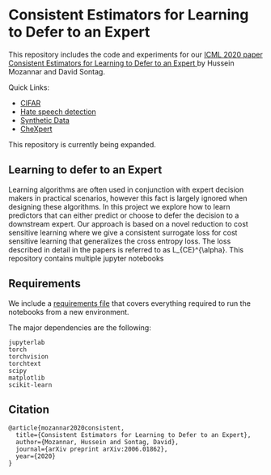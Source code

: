 # Consistent Estimators for Learning to Defer to an Expert
This repository includes the code  and experiments  for our [ICML 2020 paper Consistent Estimators for Learning to Defer to an Expert
 ](https://arxiv.org/abs/2006.01862) by Hussein Mozannar and David Sontag.


Quick Links:
* [CIFAR](cifar/README.md)
* [Hate speech detection](language/README.md)
* [Synthetic Data](synthetic/README.md)
* [CheXpert](cheXpert/README.md)

This repository is currently being expanded.

## Learning to defer to an Expert
Learning algorithms are often used in conjunction with expert decision makers in practical
scenarios, however this fact is largely ignored when designing these algorithms. In this project
we explore how to learn predictors that can either predict or choose to defer the decision to a
downstream expert. Our approach is based on a novel
reduction to cost sensitive learning where we give a consistent surrogate loss for cost sensitive
learning that generalizes the cross entropy loss. The loss described in detail in the papers is referred to as L_{CE}^{\alpha}.
This repository contains multiple jupyter notebooks


## Requirements

We include a [requirements file](requirements.txt) that covers everything required to run the notebooks from a new environment.

The major dependencies are the following:
```shell
jupyterlab
torch
torchvision
torchtext
scipy
matplotlib
scikit-learn
```


## Citation

```
@article{mozannar2020consistent,
  title={Consistent Estimators for Learning to Defer to an Expert},
  author={Mozannar, Hussein and Sontag, David},
  journal={arXiv preprint arXiv:2006.01862},
  year={2020}
}
```
